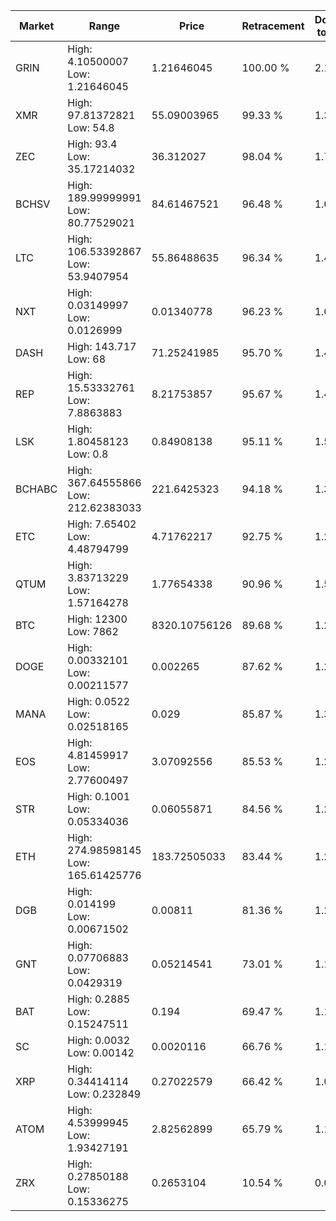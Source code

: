 | Market | Range | Price| Retracement | Doubles to 50% |
| --- | --- | --- | --- | --- |
| GRIN | High: 4.10500007<br />Low: 1.21646045 | 1.21646045 | 100.00 % | 2.19 |
| XMR | High: 97.81372821<br />Low: 54.8 | 55.09003965 | 99.33 % | 1.39 |
| ZEC | High: 93.4<br />Low: 35.17214032 | 36.312027 | 98.04 % | 1.77 |
| BCHSV | High: 189.99999991<br />Low: 80.77529021 | 84.61467521 | 96.48 % | 1.60 |
| LTC | High: 106.53392867<br />Low: 53.9407954 | 55.86488635 | 96.34 % | 1.44 |
| NXT | High: 0.03149997<br />Low: 0.0126999 | 0.01340778 | 96.23 % | 1.65 |
| DASH | High: 143.717<br />Low: 68 | 71.25241985 | 95.70 % | 1.49 |
| REP | High: 15.53332761<br />Low: 7.8863883 | 8.21753857 | 95.67 % | 1.42 |
| LSK | High: 1.80458123<br />Low: 0.8 | 0.84908138 | 95.11 % | 1.53 |
| BCHABC | High: 367.64555866<br />Low: 212.62383033 | 221.6425323 | 94.18 % | 1.31 |
| ETC | High: 7.65402<br />Low: 4.48794799 | 4.71762217 | 92.75 % | 1.29 |
| QTUM | High: 3.83713229<br />Low: 1.57164278 | 1.77654338 | 90.96 % | 1.52 |
| BTC | High: 12300<br />Low: 7862 | 8320.10756126 | 89.68 % | 1.21 |
| DOGE | High: 0.00332101<br />Low: 0.00211577 | 0.002265 | 87.62 % | 1.20 |
| MANA | High: 0.0522<br />Low: 0.02518165 | 0.029 | 85.87 % | 1.33 |
| EOS | High: 4.81459917<br />Low: 2.77600497 | 3.07092556 | 85.53 % | 1.24 |
| STR | High: 0.1001<br />Low: 0.05334036 | 0.06055871 | 84.56 % | 1.27 |
| ETH | High: 274.98598145<br />Low: 165.61425776 | 183.72505033 | 83.44 % | 1.20 |
| DGB | High: 0.014199<br />Low: 0.00671502 | 0.00811 | 81.36 % | 1.29 |
| GNT | High: 0.07706883<br />Low: 0.0429319 | 0.05214541 | 73.01 % | 1.15 |
| BAT | High: 0.2885<br />Low: 0.15247511 | 0.194 | 69.47 % | 1.14 |
| SC | High: 0.0032<br />Low: 0.00142 | 0.0020116 | 66.76 % | 1.15 |
| XRP | High: 0.34414114<br />Low: 0.232849 | 0.27022579 | 66.42 % | 1.07 |
| ATOM | High: 4.53999945<br />Low: 1.93427191 | 2.82562899 | 65.79 % | 1.15 |
| ZRX | High: 0.27850188<br />Low: 0.15336275 | 0.2653104 | 10.54 % | 0.00 |
